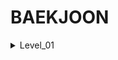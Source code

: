 # BAEKJOON

<details markdown="1">
<summary>Level_01</summary>
1. [hasdjhgdas](#https://github.com/OhHaneol/BAEKJOON/blob/master/code/1002.java)
</details>
